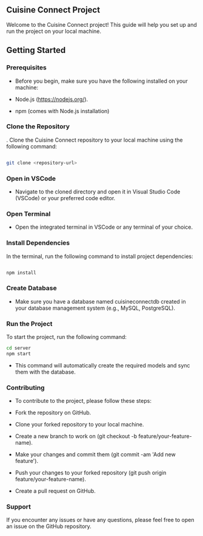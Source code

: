 ## Cuisine Connect Project
Welcome to the Cuisine Connect project! This guide will help you set up and run the project on your local machine.

## Getting Started
### Prerequisites
- Before you begin, make sure you have the following installed on your machine:

- Node.js (https://nodejs.org/).
- npm (comes with Node.js installation)
### Clone the Repository
. Clone the Cuisine Connect repository to your local machine using the following command:

```bash

git clone <repository-url>
```
### Open in VSCode
- Navigate to the cloned directory and open it in Visual Studio Code (VSCode) or your preferred code editor.

### Open Terminal
- Open the integrated terminal in VSCode or any terminal of your choice.

### Install Dependencies
In the terminal, run the following command to install project dependencies:

``` bash

npm install
```
### Create Database
- Make sure you have a database named cuisineconnectdb created in your database management system (e.g., MySQL, PostgreSQL).

### Run the Project
To start the project, run the following command:

```bash
cd server
npm start
```
- This command will automatically create the required models and sync them with the database.

### Contributing
- To contribute to the project, please follow these steps:

- Fork the repository on GitHub.
- Clone your forked repository to your local machine.
- Create a new branch to work on (git checkout -b feature/your-feature-name).
- Make your changes and commit them (git commit -am 'Add new feature').
- Push your changes to your forked repository (git push origin feature/your-feature-name).
- Create a pull request on GitHub.
### Support
If you encounter any issues or have any questions, please feel free to open an issue on the GitHub repository.